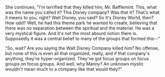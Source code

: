 She continues, "I'm terrified that they killed him, Mr. Bafflemint. This, what was the name you called it? This Disney company? Was that it? That's what it means to you, right? Walt Disney, you said? So it's Disney World, then? How odd? Well, he had this theme park he wanted to create, believing that there was no separation between the spiritual and the material. He was a very mystical figure. And it's not the most absurd notion there is. Supposedly it was a central belief to many of the groups that formed this--"

"So, wait? Are you saying the Walt Disney Company killed him? No offense, but none of this is even all that organized, really, and if that company's anything, they're hyper-organized. They've got focus groups on focus groups on focus groups. And well, why Manny? An unknown mystic wouldn't mean much to a company like that would they?"